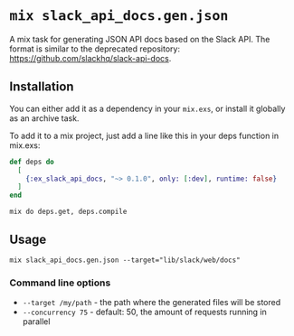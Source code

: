 # `mix slack_api_docs.gen.json`

A mix task for generating JSON API docs based on the Slack API.
The format is similar to the deprecated repository: https://github.com/slackhq/slack-api-docs.

## Installation

You can either add it as a dependency in your `mix.exs`, or install it globally as an archive task.

To add it to a mix project, just add a line like this in your deps function in mix.exs:

```elixir
def deps do
  [
    {:ex_slack_api_docs, "~> 0.1.0", only: [:dev], runtime: false}
  ]
end
```

```console
mix do deps.get, deps.compile
```

## Usage

```console
mix slack_api_docs.gen.json --target="lib/slack/web/docs"
```

### Command line options

- `--target /my/path` - the path where the generated files will be stored
- `--concurrency 75` - default: 50, the amount of requests running in parallel
